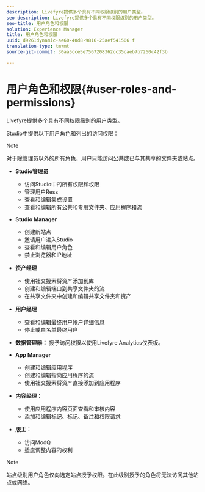```yaml
---
description: Livefyre提供多个具有不同权限级别的用户类型。
seo-description: Livefyre提供多个具有不同权限级别的用户类型。
seo-title: 用户角色和权限
solution: Experience Manager
title: 用户角色和权限
uuid: d9261dynamic-ae60-40d8-9816-25aef541506 f
translation-type: tm+mt
source-git-commit: 30aa5cce5e7567208362cc35caeb7b7260c42f3b

---
```



# 用户角色和权限{#user-roles-and-permissions}

Livefyre提供多个具有不同权限级别的用户类型。

Studio中提供以下用户角色和列出的访问权限：

>[!NOTE]
>
>对于除管理员以外的所有角色，用户只能访问公共或已与其共享的文件夹或站点。

* **Studio管理员**
   * 访问Studio中的所有权限和权限
   * 管理用户Ress
   * 查看和编辑集成设置
   * 查看和编辑所有公共和专用文件夹、应用程序和流

* **Studio Manager**
   * 创建新站点
   * 邀请用户进入Studio
   * 查看和编辑用户角色
   * 禁止浏览器和IP地址

* **资产经理**
   * 使用社交搜索将资产添加到库
   * 创建和编辑端口到共享文件夹的流
   * 在共享文件夹中创建和编辑共享文件夹和资产

* **用户经理**
   * 查看和编辑最终用户帐户详细信息
   * 停止或白名单最终用户

* **数据管理器：** 授予访问权限以使用Livefyre Analytics仪表板。
* **App Manager**
   * 创建和编辑应用程序
   * 创建和编辑指向应用程序的流
   * 使用社交搜索将资产直接添加到应用程序

* **内容经理：**
   * 使用应用程序内容页面查看和审核内容
   * 添加和编辑标记、标记、备注和权限请求

* **版主：**
   * 访问ModQ
   * 适度调整内容的权利

>[!NOTE]
>
>站点级别用户角色仅向选定站点授予权限。在此级别授予的角色将无法访问其他站点或网络。
